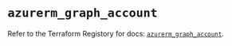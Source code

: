 # `azurerm_graph_account`

Refer to the Terraform Registory for docs: [`azurerm_graph_account`](https://registry.terraform.io/providers/hashicorp/azurerm/3.78.0/docs/resources/graph_account).
